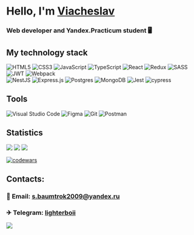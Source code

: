 # Hello, I'm [Viacheslav](https://www.instagram.com/lighterboii/)
### Web developer and Yandex.Practicum student 🖥

## My technology stack
![HTML5](https://img.shields.io/badge/html5-%23E34F26.svg?style=for-the-badge&logo=html5&logoColor=white)
![CSS3](https://img.shields.io/badge/css3-%231572B6.svg?style=for-the-badge&logo=css3&logoColor=white)
![JavaScript](https://img.shields.io/badge/javascript-%23323330.svg?style=for-the-badge&logo=javascript&logoColor=%23F7DF1E)
![TypeScript](https://img.shields.io/badge/typescript-%23007ACC.svg?style=for-the-badge&logo=typescript&logoColor=white)
![React](https://img.shields.io/badge/react-%2320232a.svg?style=for-the-badge&logo=react&logoColor=%2361DAFB)
![Redux](https://img.shields.io/badge/redux-%23593d88.svg?style=for-the-badge&logo=redux&logoColor=white)
![SASS](https://img.shields.io/badge/SASS-hotpink.svg?style=for-the-badge&logo=SASS&logoColor=white)
![JWT](https://img.shields.io/badge/JWT-black?style=for-the-badge&logo=JSON%20web%20tokens)
![Webpack](https://img.shields.io/badge/webpack-%238DD6F9.svg?style=for-the-badge&logo=webpack&logoColor=black)
<br>
![NestJS](https://img.shields.io/badge/nestjs-%23E0234E.svg?style=for-the-badge&logo=nestjs&logoColor=white)
![Express.js](https://img.shields.io/badge/express.js-%23404d59.svg?style=for-the-badge&logo=express&logoColor=%2361DAFB)
![Postgres](https://img.shields.io/badge/postgres-%23316192.svg?style=for-the-badge&logo=postgresql&logoColor=white)
![MongoDB](https://img.shields.io/badge/MongoDB-%234ea94b.svg?style=for-the-badge&logo=mongodb&logoColor=white)
![Jest](https://img.shields.io/badge/-jest-%23C21325?style=for-the-badge&logo=jest&logoColor=white)
![cypress](https://img.shields.io/badge/-cypress-%23E5E5E5?style=for-the-badge&logo=cypress&logoColor=058a5e)

## Tools
![Visual Studio Code](https://img.shields.io/badge/Visual%20Studio%20Code-0078d7.svg?style=for-the-badge&logo=visual-studio-code&logoColor=white)
![Figma](https://img.shields.io/badge/figma-%23F24E1E.svg?style=for-the-badge&logo=figma&logoColor=white)
![Git](https://img.shields.io/badge/git-%23F05033.svg?style=for-the-badge&logo=git&logoColor=white)
![Postman](https://img.shields.io/badge/Postman-FF6C37?style=for-the-badge&logo=postman&logoColor=white)

## Statistics
![](https://github-profile-summary-cards.vercel.app/api/cards/profile-details?username=lighterboiii&theme=radical)
![](https://github-profile-summary-cards.vercel.app/api/cards/repos-per-language?username=lighterboiii&theme=radical)
![](https://github-profile-summary-cards.vercel.app/api/cards/stats?username=lighterboiii&theme=radical)

[![codewars](https://www.codewars.com/users/lighterboiii/badges/micro)](https://www.codewars.com/users/lighterboiii)

## Contacts: 
### 📩 Email: s.baumtrok2009@yandex.ru
### ✈ Telegram: [lighterboii](https://t.me/lighterboii)

![](https://komarev.com/ghpvc/?username=your-github-username)


